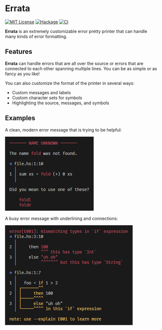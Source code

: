 # Errata

[![MIT License](https://img.shields.io/badge/license-MIT-blue.svg)](./LICENSE)
[![Hackage](https://img.shields.io/hackage/v/errata.svg?logo=haskell)](https://hackage.haskell.org/package/errata)
[![CI](https://github.com/1Computer1/errata/workflows/CI/badge.svg)](https://github.com/1Computer1/errata/actions?query=workflow%3ACI)

**Errata** is an extremely customizable error pretty printer that can handle many kinds of error formatting.

## Features

**Errata** can handle errors that are all over the source or errors that are connected to each other spanning multiple lines. You can be as simple or as fancy as you like!  

You can also customize the format of the printer in several ways:  

- Custom messages and labels
- Custom character sets for symbols
- Highlighting the source, messages, and symbols

## Examples

A clean, modern error message that is trying to be helpful:

![An error message that points out that the `fold` function was not found in scope. It then asks if the user meant to use `foldl` or `foldr`](./errata_fold.png)

A busy error message with underlining and connections:

![An error message that highlights mismatching types in an `if` expression. The first section underlines the mismatching values, and the second section underlines the `if` expression](./errata_if.png)
